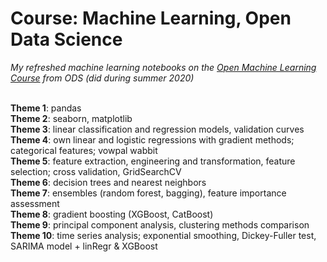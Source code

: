 # Course: Machine Learning, Open Data Science

*My refreshed machine learning notebooks on the [Open Machine Learning Course](https://mlcourse.ai/) from ODS (did during summer 2020)*

<br>**Theme 1**: pandas
<br>**Theme 2**: seaborn, matplotlib
<br>**Theme 3**: linear classification and regression models, validation curves
<br>**Theme 4**: own linear and logistic regressions with gradient methods; categorical features; vowpal wabbit
<br>**Theme 5**: feature extraction, engineering and transformation, feature selection; cross validation, GridSearchCV
<br>**Theme 6**: decision trees and nearest neighbors
<br>**Theme 7**: ensembles (random forest, bagging), feature importance assessment
<br>**Theme 8**: gradient boosting (XGBoost, CatBoost)
<br>**Theme 9**: principal component analysis, clustering methods comparison
<br>**Theme 10**: time series analysis; exponential smoothing, Dickey-Fuller test, SARIMA model + linRegr & XGBoost
